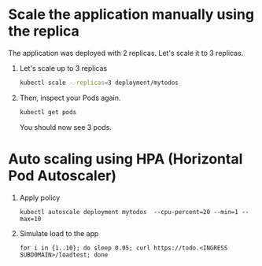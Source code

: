 # Scale the application manually using the replica

The application was deployed with 2 replicas. Let's scale it to 3 replicas.

1. Let's scale up to 3 replicas
    ```sh
    kubectl scale --replicas=3 deployment/mytodos
    ```

1. Then, inspect your Pods again.
    ```sh
    kubectl get pods
    ```
    You should now see 3 pods.
    

# Auto scaling using HPA (Horizontal Pod Autoscaler)

1. Apply policy 
    ```
    kubectl autoscale deployment mytodos  --cpu-percent=20 --min=1 --max=10
    ```
 2. Simulate load to the app
     ```
    for i in {1..10}; do sleep 0.05; curl https://todo.<INGRESS SUBDOMAIN>/loadtest; done
    ```
